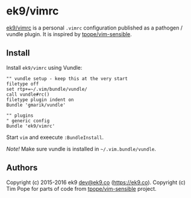 ek9/vimrc
=========

[ek9/vimrc][0] is a personal `.vimrc` configuration published as a pathogen /
vundle plugin. It is inspired by [tpope/vim-sensible][1].

## Install

Install `ek9/vimrc` using Vundle:

```vim
"" vundle setup - keep this at the very start
filetype off
set rtp+=~/.vim/bundle/vundle/
call vundle#rc()
filetype plugin indent on
Bundle 'gmarik/vundle'

"" plugins
" generic config
Bundle 'ek9/vimrc'
```

Start `vim` and exeecute `:BundleInstall`.

*Note!* Make sure vundle is installed in `~/.vim.bundle/vundle`.

## Authors

Copyright (c) 2015-2016 ek9 <dev@ek9.co> (https://ek9.co). Copyright (c) Tim
Pope for parts of code from [tpope/vim-sensible][1] project.

[0]: https://github.com/ek9/vimrc
[1]: https://github.com/tpope/vim-sensible
